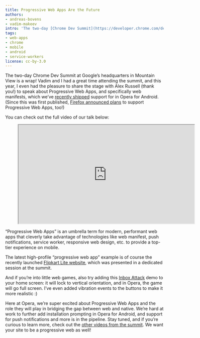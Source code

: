 ```yaml
---
title: Progressive Web Apps Are the Future
authors:
- andreas-bovens
- vadim-makeev
intro: 'The two-day [Chrome Dev Summit](https://developer.chrome.com/devsummit) at Google’s headquarters in Mountain View is a wrap! Vadim and I had a great time attending the summit, and this year, I even had the pleasure to speak about Progressive Web Apps'
tags:
- web-apps
- chrome
- mobile
- android
- service-workers
license: cc-by-3.0
---
```


The two-day Chrome Dev Summit at Google’s headquarters in Mountain View is a wrap! Vadim and I had a great time attending the summit, and this year, I even had the pleasure to share the stage with Alex Russell (thank you!) to speak about Progressive Web Apps, and specifically web manifests, which we’ve [recently shipped](https://dev.opera.com/articles/installable-web-apps/) support for in Opera for Android. (Since this was first published, [Firefox announced plans](https://blog.mozilla.org/futurereleases/2015/11/17/extending-the-webs-capabilities-in-firefox-and-beyond/) to support Progressive Web Apps, too!)

You can check out the full video of our talk below:

<figure block="figure">
	<iframe elem="media" width="560" height="315" src="https://www.youtube.com/embed/MyQ8mtR9WxI" allowfullscreen></iframe>
</figure>

“Progressive Web Apps” is an umbrella term for modern, performant web apps that cleverly take advantage of technologies like web manifest, push notifications, service worker, responsive web design, etc. to provide a top-tier experience on mobile.

The latest high-profile “progressive web app” example is of course the recently launched [Flipkart Lite website](http://stories.flipkart.com/introducing-flipkart-lite/), which was presented in a dedicated session at the summit.

And if you’re into little web games, also try adding this [Inbox Attack](https://andreasbovens.github.io/inbox-attack/) demo to your home screen: it will lock to vertical orientation, and in Opera, the game will go full screen. I’ve even added vibration events to the buttons to make it more realistic :)

Here at Opera, we’re super excited about Progressive Web Apps and the role they will play in bridging the gap between web and native. We’re hard at work to further add installation prompting in Opera for Android, and support for push notifications and more is in the pipeline. Stay tuned, and if you’re curious to learn more, check out the [other videos from the summit](https://www.youtube.com/playlist?list=PLNYkxOF6rcICcHeQY02XLvoGL34rZFWZn). We want your site to be a progressive web  as well!
